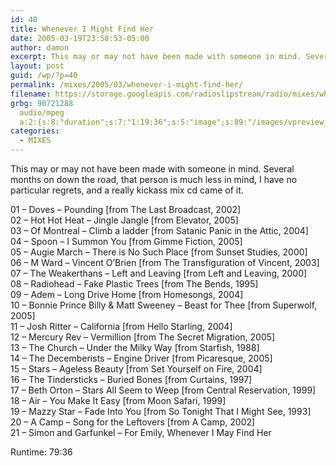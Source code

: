 ```yaml
---
id: 40
title: Whenever I Might Find Her
date: 2005-03-19T23:58:53-05:00
author: damon
excerpt: This may or may not have been made with someone in mind. Several months on down the road, that person is much less in mind, I have no particular regrets, and a really kickass mix cd came of it.
layout: post
guid: /wp/?p=40
permalink: /mixes/2005/03/whenever-i-might-find-her/
filename: https://storage.googleapis.com/radioslipstream/radio/mixes/whenever_i_might_find_her.mp3
grbg: 90721288
  audio/mpeg
  a:2:{s:8:"duration";s:7:"1:19:36";s:5:"image";s:89:"/images/vpreview_center.png";}
categories:
  - MIXES
---
```


This may or may not have been made with someone in mind. Several months on down the road, that person is much less in mind, I have no particular regrets, and a really kickass mix cd came of it.

01 – Doves – Pounding [from The Last Broadcast, 2002]  
02 – Hot Hot Heat – Jingle Jangle [from Elevator, 2005]  
03 – Of Montreal – Climb a ladder [from Satanic Panic in the Attic, 2004]  
04 – Spoon – I Summon You [from Gimme Fiction, 2005]  
05 – Augie March – There is No Such Place [from Sunset Studies, 2000]  
06 – M Ward – Vincent O’Brien [from The Transfiguration of Vincent, 2003]  
07 – The Weakerthans – Left and Leaving [from Left and Leaving, 2000]  
08 – Radiohead – Fake Plastic Trees [from The Bends, 1995]  
09 – Adem – Long Drive Home [from Homesongs, 2004]  
10 – Bonnie Prince Billy & Matt Sweeney – Beast for Thee [from Superwolf, 2005]  
11 – Josh Ritter – California [from Hello Starling, 2004]  
12 – Mercury Rev – Vermillion [from The Secret Migration, 2005]  
13 – The Church – Under the Milky Way [from Starfish, 1988]  
14 – The Decemberists – Engine Driver [from Picaresque, 2005]  
15 – Stars – Ageless Beauty [from Set Yourself on Fire, 2004]  
16 – The Tindersticks – Buried Bones [from Curtains, 1997]  
17 – Beth Orton – Stars All Seem to Weep [from Central Reservation, 1999]  
18 – Air – You Make It Easy [from Moon Safari, 1999]  
19 – Mazzy Star – Fade Into You [from So Tonight That I Might See, 1993]  
20 – A Camp – Song for the Leftovers [from A Camp, 2002]  
21 – Simon and Garfunkel – For Emily, Whenever I May Find Her

Runtime: 79:36
